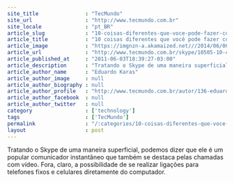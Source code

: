 ```yaml
---
site_title               : "TecMundo"
site_url                 : "http://www.tecmundo.com.br"
site_locale              : "pt_BR"
article_slug             : "10-coisas-diferentes-que-voce-pode-fazer-com-o-skype"
article_title            : "10 coisas diferentes que você pode fazer com o Skype"
article_image            : "https://imgnzn-a.akamaized.net///2014/06/06/06140421416164-t1200x480.jpg"
article_url              : "http://www.tecmundo.com.br/skype/10505-10-coisas-diferentes-que-voce-pode-fazer-com-o-skype.htm"
article_published_at     : "2011-06-03T18:39:27-03:00"
article_description      : "Tratando o Skype de uma maneira superficial, podemos dizer que ele é um popular comunicador instantâneo que também se destaca pelas chamadas com vídeo. Fora, claro, a possibilidade de se realizar ligações para telefones fixos e celulares diretamente do computador."
article_author_name      : "Eduardo Karas"
article_author_image     : null
article_author_biography : null
article_author_profile   : "http://www.tecmundo.com.br/autor/136-eduardo-karas/"
article_author_facebook  : null
article_author_twitter   : null
category                 : ['technology']
tags                     : ['TecMundo']
permalink                : "/:categories/10-coisas-diferentes-que-voce-pode-fazer-com-o-skype/"
layout                   : post
---
```


Tratando o Skype de uma maneira superficial, podemos dizer que ele é um popular comunicador instantâneo que também se destaca pelas chamadas com vídeo. Fora, claro, a possibilidade de se realizar ligações para telefones fixos e celulares diretamente do computador.
